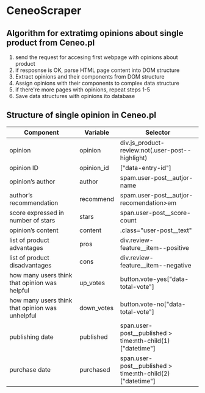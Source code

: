 # CeneoScraper

## Algorithm for extratimg opinions about single product from Ceneo.pl
1. send  the request for accesing first webpage with opinions about product
2. if resposnse is OK, parse HTML page content into DOM structure
3. Extract opinions and their components  from DOM structure
4. Assign opinions with their components to complex data structure
5. if there're more pages with opinions, repeat steps 1-5 
6. Save data structures with opinions ito database

## Structure of single opinion in Ceneo.pl
|Component|Variable|Selector|
|---------|--------|--------|
|opinion|opinion|div.js_product-review:not(.user-post--highlight)|
|opinion ID|opinion_id|["data-entry-id"]|
|opinion’s author|author|spam.user-post__autjor-name|
|author’s recommendation|recommend|spam.user-post__autjor-recomendation>em|
|score expressed in number of stars|stars|span.user-post__score-count|
|opinion’s content|content|.class="user-post__text"|
|list of product advantages|pros|div.review-feature__item--positive|
|list of product disadvantages|cons|div.review-feature__item--negative|
|how many users think that opinion was helpful|up_votes|button.vote-yes["data-total-vote"]|
|how many users think that opinion was unhelpful|down_votes|button.vote-no["data-total-vote"]|
|publishing date|published|span.user-post__published > time:nth-child(1)["datetime"]|
|purchase date|purchased|span.user-post__published > time:nth-child(2)["datetime"]|